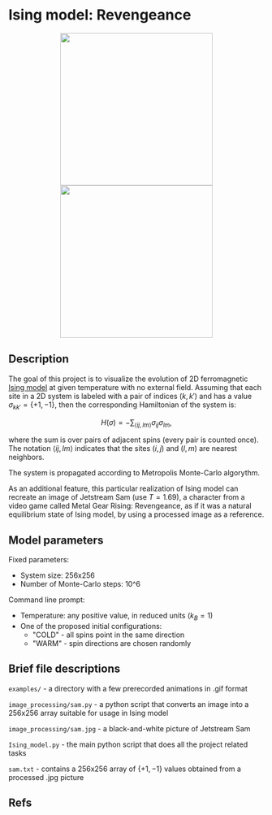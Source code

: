 # Ising model: Revengeance

<p align="center">
  <img align="top" src="/examples/T=0.1.gif" width="300" /> 
  <img align="top" src="/examples/sam.gif" width="300" /> 
</p>

## Description

The goal of this project is to visualize the evolution of 2D ferromagnetic 
<a href="https://en.wikipedia.org/wiki/Ising_model" target="_blank" title="Hobbit lifestyles">Ising model</a> 
at given temperature with no external field. Assuming that each site in a 2D system is labeled with a pair of indices $` \left(k, k'\right) `$ and has a value $` \sigma_{kk'} = \{ +1, -1 \} `$, then the corresponding Hamiltonian of the system is:  

$$
H(\sigma) = - \sum_{\langle ij, lm\rangle} \sigma_{ij} \sigma_{lm} , 
$$  

where the sum is over pairs of adjacent spins (every pair is counted once). The notation $\langle ij, lm\rangle$ indicates that the sites 
$(i, j)$ and $(l, m)$ are nearest neighbors.  

The system is propagated according to Metropolis Monte-Carlo algorythm.

As an additional feature, this particular realization of Ising model can recreate an image of Jetstream Sam (use $T = 1.69$), a character from a video game called Metal Gear Rising: Revengeance, as if it was a natural equilibrium state of Ising model, by using a processed image as a reference.

## Model parameters

Fixed parameters:

- System size: 256x256  
- Number of Monte-Carlo steps: 10^6  

Command line prompt:

- Temperature: any positive value, in reduced units ($k_B = 1$)
- One of the proposed initial configurations:   
  - "COLD" - all spins point in the same direction  
  - "WARM" - spin directions are chosen randomly  

## Brief file descriptions

`examples/` - a directory with a few prerecorded animations in .gif format

`image_processing/sam.py` - a python script that converts an image into a 256x256 array suitable for usage in Ising model

`image_processing/sam.jpg` - a black-and-white picture of Jetstream Sam

`Ising_model.py` - the main python script that does all the project related tasks  

`sam.txt` - contains a 256x256 array of $` \{ +1, -1 \} `$ values obtained from a processed .jpg picture  

## Refs


